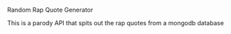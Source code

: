 Random Rap Quote Generator

This is a parody API that spits out the rap quotes from a mongodb database